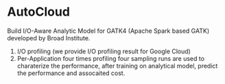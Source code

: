 # AutoCloud
Build I/O-Aware Analytic Model for GATK4 (Apache Spark based GATK) developed by Broad Institute.

1. I/O profiling (we provide I/O profiling result for Google Cloud)
2. Per-Application four times profiling
four sampling runs are used  to charaterize the performance, after training on analytical model, predict the performance and assocaited cost.





